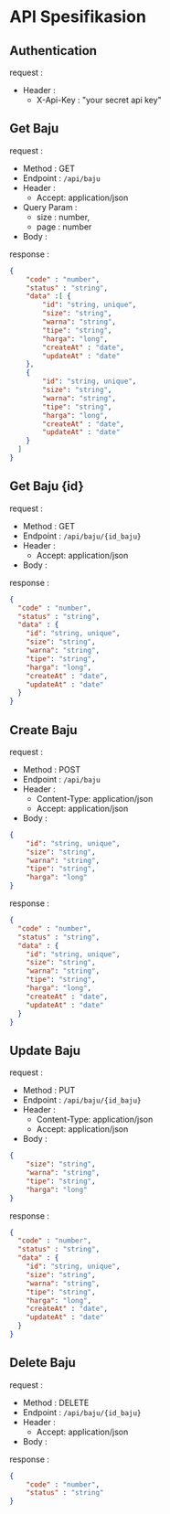 # API Spesifikasion

## Authentication
request :
  - Header :
    - X-Api-Key : "your secret api key"

## Get Baju

request :
- Method : GET
- Endpoint : `/api/baju`
- Header :
    - Accept: application/json
- Query Param :
    - size : number,
    - page : number
- Body :

response :

```json
{
    "code" : "number",
    "status" : "string",
    "data" :[ {
        "id": "string, unique",
        "size": "string",
        "warna": "string",
        "tipe": "string",
        "harga": "long",
        "createAt" : "date",
        "updateAt" : "date"
    },
    {
        "id": "string, unique",
        "size": "string",
        "warna": "string",
        "tipe": "string",
        "harga": "long",
        "createAt" : "date",
        "updateAt" : "date"
    }
  ]
}
```

## Get Baju {id}
request :
- Method : GET
- Endpoint : `/api/baju/{id_baju}`
- Header :
    - Accept: application/json
- Body :

response :

```json
{
  "code" : "number",
  "status" : "string",
  "data" : {
    "id": "string, unique",
    "size": "string",
    "warna": "string",
    "tipe": "string",
    "harga": "long",
    "createAt" : "date",
    "updateAt" : "date"
  }
}
```

## Create Baju
request : 
- Method : POST
- Endpoint : `/api/baju`
- Header : 
  - Content-Type: application/json
  - Accept: application/json
- Body :

```json
{
    "id": "string, unique",
    "size": "string",
    "warna": "string",
    "tipe": "string",
    "harga": "long"
}
```
response :

```json
{
  "code" : "number",
  "status" : "string",
  "data" : {
    "id": "string, unique",
    "size": "string",
    "warna": "string",
    "tipe": "string",
    "harga": "long",
    "createAt" : "date",
    "updateAt" : "date"
  }
}
```

## Update Baju

request :
- Method : PUT
- Endpoint : `/api/baju/{id_baju}`
- Header :
    - Content-Type: application/json
    - Accept: application/json
- Body :

```json
{
    "size": "string",
    "warna": "string",
    "tipe": "string",
    "harga": "long"
}
```
response :

```json
{
  "code" : "number",
  "status" : "string",
  "data" : {
    "id": "string, unique",
    "size": "string",
    "warna": "string",
    "tipe": "string",
    "harga": "long",
    "createAt" : "date",
    "updateAt" : "date"
  }
}
```

## Delete Baju

request :
- Method : DELETE
- Endpoint : `/api/baju/{id_baju}`
- Header :
    - Accept: application/json
- Body :

response :

```json
{
    "code" : "number",
    "status" : "string"
}
```
